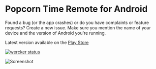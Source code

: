 Popcorn Time Remote for Android
=========================

Found a bug (or the app crashes) or do you have complaints or feature requests? Create a new issue. Make sure you mention the name of your device and the version of Android you're running.

Latest version available on the [Play Store](https://play.google.com/store/apps/details?id=eu.se_bastiaan.popcorntimeremote)

[![wercker status](https://app.wercker.com/status/5feccdff8e2e04e15a151e9d59614b03/m "wercker status")](https://app.wercker.com/project/bykey/5feccdff8e2e04e15a151e9d59614b03)

![Screenshot](http://discuss.popcorntime.io/uploads/default/_optimized/a38/ebc/d74b68f621_281x500.png)
